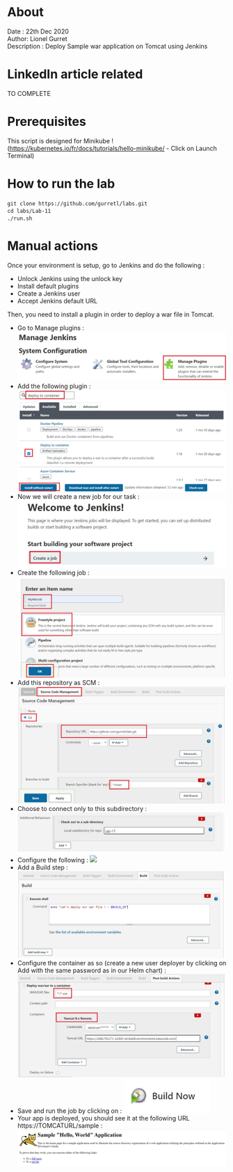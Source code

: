 # About
Date : 22th Dec 2020  
Author: Lionel Gurret  
Description : Deploy Sample war application on Tomcat using Jenkins
# LinkedIn article related
TO COMPLETE
# Prerequisites
This script is designed for Minikube !  
(https://kubernetes.io/fr/docs/tutorials/hello-minikube/ - Click on Launch Terminal)  
# How to run the lab
`git clone https://github.com/gurretl/labs.git`  
`cd labs/Lab-11`  
`./run.sh`

# Manual actions
Once your environment is setup, go to Jenkins and do the following :
* Unlock Jenkins using the unlock key
* Install default plugins
* Create a Jenkins user
* Accept Jenkins default URL

Then, you need to install a plugin in order to deploy a war file in Tomcat.  
* Go to Manage plugins :
![](images/1.jpg)
* Add the following plugin :
![](images/2.jpg)
* Now we will create a new job for our task :
![](images/3.jpg)
* Create the following job :
![](images/4.jpg)
* Add this repository as SCM :
![](images/5.jpg)
* Choose to connect only to this subdirectory :
![](images/6.jpg)
* Configure the following :
![](images/7jpg)
* Add a Build step :
![](images/8.jpg)
* Configure the container as so (create a new user deployer by clicking on Add with the same password as in our Helm chart) :
![](images/9.jpg)
* Save and run the job by clicking on :
![](images/10.jpg)
* Your app is deployed, you should see it at the following URL https://TOMCATURL/sample :
![](images/11.jpg)
